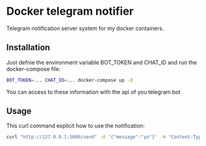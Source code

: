 # Docker telegram notifier
Telegram notification server system for my docker containers.

## Installation
Just defnie the environment variable BOT_TOKEN and CHAT_ID and run the docker-compose file:
```bash
BOT_TOKEN=... CHAT_ID=... docker-compose up -d
```

You can access to these information with the api of you telegram bot

## Usage
This curl command explicit how to use the notification:
```bash
curl "http://127.0.0.1:5000/send" -d '{"message":"yo"}' -H "Content-Type: application/json"
```

